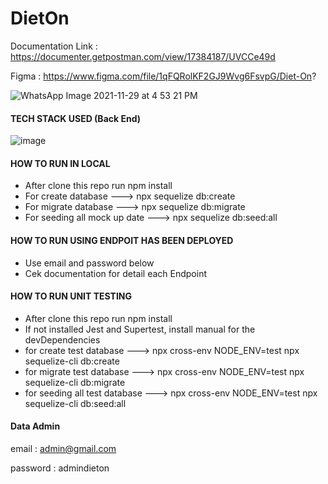 
# DietOn

Documentation Link : https://documenter.getpostman.com/view/17384187/UVCCe49d

Figma : https://www.figma.com/file/1qFQRolKF2GJ9Wvg6FsvpG/Diet-On?

![WhatsApp Image 2021-11-29 at 4 53 21 PM](https://user-images.githubusercontent.com/46044060/143911825-78c75bdc-9bbc-4acb-82da-6fdb4a87ee59.jpeg)

#### TECH STACK USED (Back End)
![image](https://user-images.githubusercontent.com/46044060/143916279-2d7e3207-cc03-4b40-9c14-03586f4022c0.png)

#### HOW TO RUN IN LOCAL
- After clone this repo run npm install
- For create database ---> npx sequelize db:create  
- For migrate database ---> npx sequelize db:migrate
- For seeding all mock up date ---> npx sequelize db:seed:all

#### HOW TO RUN USING ENDPOIT HAS BEEN DEPLOYED
- Use email and password below
- Cek documentation for detail each Endpoint

#### HOW TO RUN UNIT TESTING
- After clone this repo run npm install
- If not installed Jest and Supertest, install manual for the devDependencies
- for create test database ---> npx cross-env NODE_ENV=test npx sequelize-cli db:create
- for migrate test database ---> npx cross-env NODE_ENV=test npx sequelize-cli db:migrate
- for seeding all test database ---> npx cross-env NODE_ENV=test npx sequelize-cli db:seed:all


#### Data Admin
email : admin@gmail.com

password : admindieton
